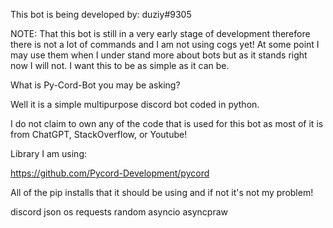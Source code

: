 This bot is being developed by: duziy#9305

NOTE: That this bot is still in a very early stage of development therefore there is not a lot of commands and I am not using cogs yet! At some point I may use them when I under stand more about bots but as it stands right now I will not. I want this to be as simple as it can be.

What is Py-Cord-Bot you may be asking?

Well it is a simple multipurpose discord bot coded in python.

I do not claim to own any of the code that is used for this bot as most of it is from ChatGPT, StackOverflow, or Youtube!

Library I am using:

<https://github.com/Pycord-Development/pycord>

All of the pip installs that it should be using and if not it's not my problem!

discord
json
os
requests
random
asyncio
asyncpraw